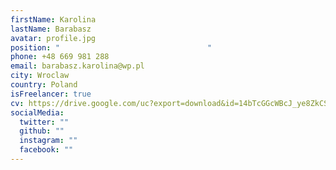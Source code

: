 ```yaml
---
firstName: Karolina
lastName: Barabasz
avatar: profile.jpg
position: "                                 "
phone: +48 669 981 288
email: barabasz.karolina@wp.pl
city: Wroclaw
country: Poland
isFreelancer: true
cv: https://drive.google.com/uc?export=download&id=14bTcGGcWBcJ_ye8ZkCSVNJJj5zLwq3D7
socialMedia:
  twitter: ""
  github: ""
  instagram: ""
  facebook: ""
---
```

